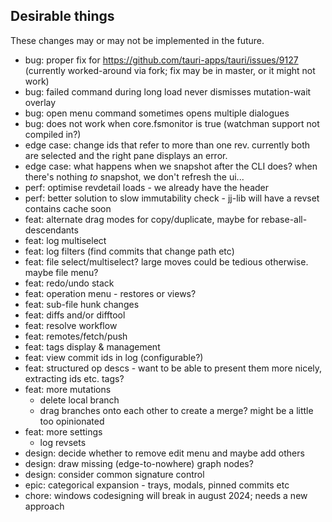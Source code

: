 Desirable things
----------------

These changes may or may not be implemented in the future.
* bug: proper fix for https://github.com/tauri-apps/tauri/issues/9127 (currently worked-around via fork; fix may be in master, or it might not work)
* bug: failed command during long load never dismisses mutation-wait overlay
* bug: open menu command sometimes opens multiple dialogues
* bug: does not work when core.fsmonitor is true (watchman support not compiled in?)
* edge case: change ids that refer to more than one rev. currently both are selected and the right pane displays an error. 
* edge case: what happens when we snapshot after the CLI does? when there's nothing *to* snapshot, we don't refresh the ui...
* perf: optimise revdetail loads - we already have the header
* perf: better solution to slow immutability check - jj-lib will have a revset contains cache soon
* feat: alternate drag modes for copy/duplicate, maybe for rebase-all-descendants
* feat: log multiselect
* feat: log filters (find commits that change path etc)
* feat: file select/multiselect? large moves could be tedious otherwise. maybe file menu?
* feat: redo/undo stack
* feat: operation menu - restores or views?
* feat: sub-file hunk changes
* feat: diffs and/or difftool
* feat: resolve workflow 
* feat: remotes/fetch/push
* feat: tags display & management
* feat: view commit ids in log (configurable?)
* feat: structured op descs - want to be able to present them more nicely, extracting ids etc. tags?
* feat: more mutations
    - delete local branch
    - drag branches onto each other to create a merge? might be a little too opinionated
* feat: more settings
    - log revsets
* design: decide whether to remove edit menu and maybe add others
* design: draw missing (edge-to-nowhere) graph nodes?
* design: consider common signature control
* epic: categorical expansion - trays, modals, pinned commits etc
* chore: windows codesigning will break in august 2024; needs a new approach